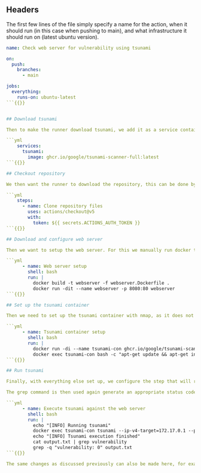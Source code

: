 
## Headers

The first few lines of the file simply specify a name for the action, when it should run (in this case when pushing to main), and what infrastructure it should run on (latest ubuntu version).

```yml
name: Check web server for vulnerability using tsunami

on:
  push:
    branches:
      - main

jobs: 
  everything: 
    runs-on: ubuntu-latest
```{{}}


## Download tsunami

Then to make the runner download tsunami, we add it as a service container. This will download the container to be used within the current action. We do this using the code below.

```yml
    services:
      tsunami:
        image: ghcr.io/google/tsunami-scanner-full:latest
```{{}}

## Checkout repository

We then want the runner to download the repository, this can be done by for example by using the predefined checkout action. This requires a few extra things to be set up, namely a personal access token providing write access to contents, and read access to secrets. The repository then needs to be set up with a repository secret, here named `ACTIONS_AUTH_TOKEN`{{}} containing the previously configured personal access token token. Other methods that work are obviously also fine.

```yml
    steps:
      - name: Clone repository files
        uses: actions/checkout@v5
        with:
          token: ${{ secrets.ACTIONS_AUTH_TOKEN }}
```{{}}

## Download and configure web server

Then we want to setup the web server. For this we manually run docker to setup our dockerfile like we have done previously within this tutorial. This will obviously differ in case your infrastructure is set up in a different way, but this matches how we set things up previously in this tutorial.

```yml
      - name: Web server setup
        shell: bash
        run: | 
          docker build -t webserver -f webserver.Dockerfile .
          docker run -dit --name webserver -p 8080:80 webserver
```{{}}

## Set up the tsunami container

Then we need to set up the tsunami container with nmap, as it does not come included, just like previously.

```yml
      - name: Tsunami container setup
        shell: bash
        run: |
          docker run -di --name tsunami-con ghcr.io/google/tsunami-scanner-full:latest
          docker exec tsunami-con bash -c "apt-get update && apt-get install -y nmap"
```{{}}

## Run tsunami

Finally, with everything else set up, we configure the step that will run tsunami against the web server. Fundamentally we use the same command as we showed previously within this tutorial. We redirect the output of this command to a file, and we then read the file to find if there are any vulnerabilities. The number of vulnerabilities found is extracted and shown in the output log. 

The grep command is then used again generate an appropriate status code so the action succeeds when there are no vulnerabilities present, and fails when there are.

```yml
      - name: Execute tsunami against the web server
        shell: bash
        run: |
          echo "[INFO] Running tsunami"
          docker exec tsunami-con tsunami --ip-v4-target=172.17.0.1 --port-ranges-target=8080 --detectors-include="ApacheHttpServerCVE202141773VulnDetector" 2> output.txt
          echo "[INFO] Tsunami execution finished"
          cat output.txt | grep vulnerability
          grep -q "vulnerability: 0" output.txt
```{{}}

The same changes as discussed previously can also be made here, for example using more detectors or scanning more ports, but for the sake of consistency we retained the same configuration as previously within this tutorial.